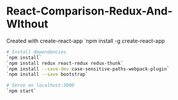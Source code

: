 # React-Comparison-Redux-And-WIthout


Created with create-react-app `npm install -g create-react-app

```bash
# Install dependencies
`npm install`
`npm install redux react-redux redux-thunk`
`npm install --save-dev case-sensitive-paths-webpack-plugin`
`npm install --save bootstrap`

# Serve on localhost:3000
`npm start`


